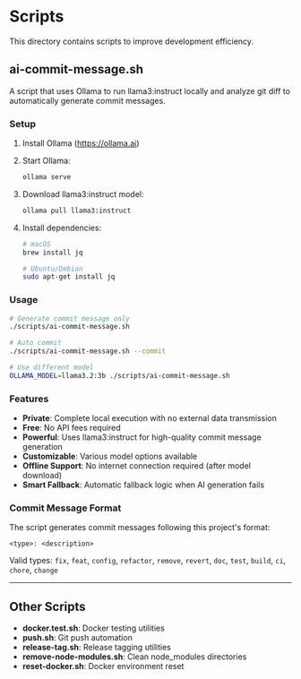 # Scripts

This directory contains scripts to improve development efficiency.

## ai-commit-message.sh

A script that uses Ollama to run llama3:instruct locally and analyze git diff to automatically generate commit messages.

### Setup

1. Install Ollama (https://ollama.ai)
2. Start Ollama:
   ```bash
   ollama serve
   ```
3. Download llama3:instruct model:
   ```bash
   ollama pull llama3:instruct
   ```
4. Install dependencies:

   ```bash
   # macOS
   brew install jq

   # Ubuntu/Debian
   sudo apt-get install jq
   ```

### Usage

```bash
# Generate commit message only
./scripts/ai-commit-message.sh

# Auto commit
./scripts/ai-commit-message.sh --commit

# Use different model
OLLAMA_MODEL=llama3.2:3b ./scripts/ai-commit-message.sh
```

### Features

- **Private**: Complete local execution with no external data transmission
- **Free**: No API fees required
- **Powerful**: Uses llama3:instruct for high-quality commit message generation
- **Customizable**: Various model options available
- **Offline Support**: No internet connection required (after model download)
- **Smart Fallback**: Automatic fallback logic when AI generation fails

### Commit Message Format

The script generates commit messages following this project's format:

```
<type>: <description>
```

Valid types: `fix`, `feat`, `config`, `refactor`, `remove`, `revert`, `doc`, `test`, `build`, `ci`, `chore`, `change`

---

## Other Scripts

- **docker.test.sh**: Docker testing utilities
- **push.sh**: Git push automation
- **release-tag.sh**: Release tagging utilities
- **remove-node-modules.sh**: Clean node_modules directories
- **reset-docker.sh**: Docker environment reset
